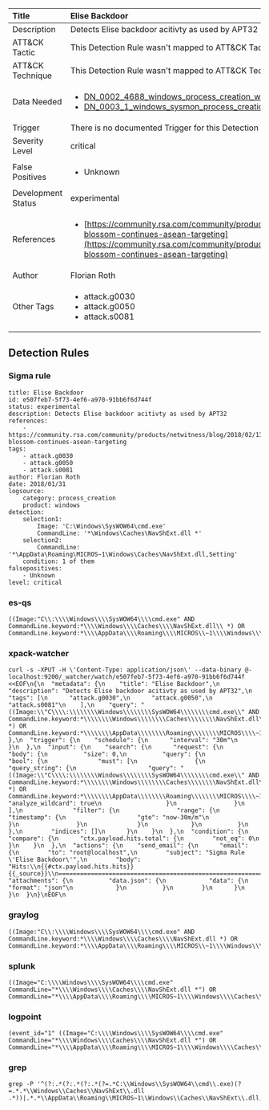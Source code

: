 | Title                | Elise Backdoor                                                                                                                                                 |
|:---------------------|:------------------------------------------------------------------------------------------------------------------------------------------------------------|
| Description          | Detects Elise backdoor acitivty as used by APT32                                                                                                                                           |
| ATT&amp;CK Tactic    |   This Detection Rule wasn't mapped to ATT&amp;CK Tactic yet  |
| ATT&amp;CK Technique |  This Detection Rule wasn't mapped to ATT&amp;CK Technique yet  |
| Data Needed          | <ul><li>[DN_0002_4688_windows_process_creation_with_commandline](../Data_Needed/DN_0002_4688_windows_process_creation_with_commandline.md)</li><li>[DN_0003_1_windows_sysmon_process_creation](../Data_Needed/DN_0003_1_windows_sysmon_process_creation.md)</li></ul>  |
| Trigger              |  There is no documented Trigger for this Detection Rule yet  |
| Severity Level       | critical |
| False Positives      | <ul><li>Unknown</li></ul>  |
| Development Status   | experimental |
| References           | <ul><li>[https://community.rsa.com/community/products/netwitness/blog/2018/02/13/lotus-blossom-continues-asean-targeting](https://community.rsa.com/community/products/netwitness/blog/2018/02/13/lotus-blossom-continues-asean-targeting)</li></ul>  |
| Author               | Florian Roth |
| Other Tags           | <ul><li>attack.g0030</li><li>attack.g0050</li><li>attack.s0081</li></ul> | 

## Detection Rules

### Sigma rule

```
title: Elise Backdoor
id: e507feb7-5f73-4ef6-a970-91bb6f6d744f
status: experimental
description: Detects Elise backdoor acitivty as used by APT32
references:
    - https://community.rsa.com/community/products/netwitness/blog/2018/02/13/lotus-blossom-continues-asean-targeting
tags:
    - attack.g0030
    - attack.g0050
    - attack.s0081
author: Florian Roth
date: 2018/01/31
logsource:
    category: process_creation
    product: windows
detection:
    selection1:
        Image: 'C:\Windows\SysWOW64\cmd.exe'
        CommandLine: '*\Windows\Caches\NavShExt.dll *'
    selection2:
        CommandLine: '*\AppData\Roaming\MICROS~1\Windows\Caches\NavShExt.dll,Setting'
    condition: 1 of them
falsepositives:
    - Unknown
level: critical

```





### es-qs
    
```
((Image:"C\\:\\\\Windows\\\\SysWOW64\\\\cmd.exe" AND CommandLine.keyword:*\\\\Windows\\\\Caches\\\\NavShExt.dll\\ *) OR CommandLine.keyword:*\\\\AppData\\\\Roaming\\\\MICROS\\~1\\\\Windows\\\\Caches\\\\NavShExt.dll,Setting)
```


### xpack-watcher
    
```
curl -s -XPUT -H \'Content-Type: application/json\' --data-binary @- localhost:9200/_watcher/watch/e507feb7-5f73-4ef6-a970-91bb6f6d744f <<EOF\n{\n  "metadata": {\n    "title": "Elise Backdoor",\n    "description": "Detects Elise backdoor acitivty as used by APT32",\n    "tags": [\n      "attack.g0030",\n      "attack.g0050",\n      "attack.s0081"\n    ],\n    "query": "((Image:\\"C\\\\:\\\\\\\\Windows\\\\\\\\SysWOW64\\\\\\\\cmd.exe\\" AND CommandLine.keyword:*\\\\\\\\Windows\\\\\\\\Caches\\\\\\\\NavShExt.dll\\\\ *) OR CommandLine.keyword:*\\\\\\\\AppData\\\\\\\\Roaming\\\\\\\\MICROS\\\\~1\\\\\\\\Windows\\\\\\\\Caches\\\\\\\\NavShExt.dll,Setting)"\n  },\n  "trigger": {\n    "schedule": {\n      "interval": "30m"\n    }\n  },\n  "input": {\n    "search": {\n      "request": {\n        "body": {\n          "size": 0,\n          "query": {\n            "bool": {\n              "must": [\n                {\n                  "query_string": {\n                    "query": "((Image:\\"C\\\\:\\\\\\\\Windows\\\\\\\\SysWOW64\\\\\\\\cmd.exe\\" AND CommandLine.keyword:*\\\\\\\\Windows\\\\\\\\Caches\\\\\\\\NavShExt.dll\\\\ *) OR CommandLine.keyword:*\\\\\\\\AppData\\\\\\\\Roaming\\\\\\\\MICROS\\\\~1\\\\\\\\Windows\\\\\\\\Caches\\\\\\\\NavShExt.dll,Setting)",\n                    "analyze_wildcard": true\n                  }\n                }\n              ],\n              "filter": {\n                "range": {\n                  "timestamp": {\n                    "gte": "now-30m/m"\n                  }\n                }\n              }\n            }\n          }\n        },\n        "indices": []\n      }\n    }\n  },\n  "condition": {\n    "compare": {\n      "ctx.payload.hits.total": {\n        "not_eq": 0\n      }\n    }\n  },\n  "actions": {\n    "send_email": {\n      "email": {\n        "to": "root@localhost",\n        "subject": "Sigma Rule \'Elise Backdoor\'",\n        "body": "Hits:\\n{{#ctx.payload.hits.hits}}{{_source}}\\n================================================================================\\n{{/ctx.payload.hits.hits}}",\n        "attachments": {\n          "data.json": {\n            "data": {\n              "format": "json"\n            }\n          }\n        }\n      }\n    }\n  }\n}\nEOF\n
```


### graylog
    
```
((Image:"C\\:\\\\Windows\\\\SysWOW64\\\\cmd.exe" AND CommandLine.keyword:*\\\\Windows\\\\Caches\\\\NavShExt.dll *) OR CommandLine.keyword:*\\\\AppData\\\\Roaming\\\\MICROS\\~1\\\\Windows\\\\Caches\\\\NavShExt.dll,Setting)
```


### splunk
    
```
((Image="C:\\\\Windows\\\\SysWOW64\\\\cmd.exe" CommandLine="*\\\\Windows\\\\Caches\\\\NavShExt.dll *") OR CommandLine="*\\\\AppData\\\\Roaming\\\\MICROS~1\\\\Windows\\\\Caches\\\\NavShExt.dll,Setting")
```


### logpoint
    
```
(event_id="1" ((Image="C:\\\\Windows\\\\SysWOW64\\\\cmd.exe" CommandLine="*\\\\Windows\\\\Caches\\\\NavShExt.dll *") OR CommandLine="*\\\\AppData\\\\Roaming\\\\MICROS~1\\\\Windows\\\\Caches\\\\NavShExt.dll,Setting"))
```


### grep
    
```
grep -P '^(?:.*(?:.*(?:.*(?=.*C:\\Windows\\SysWOW64\\cmd\\.exe)(?=.*.*\\Windows\\Caches\\NavShExt\\.dll .*))|.*.*\\AppData\\Roaming\\MICROS~1\\Windows\\Caches\\NavShExt\\.dll,Setting))'
```



